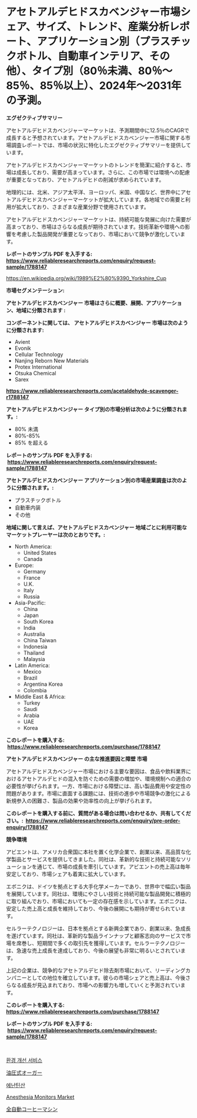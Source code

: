 <p><h1>アセトアルデヒドスカベンジャー市場シェア、サイズ、トレンド、産業分析レポート、アプリケーション別（プラスチックボトル、自動車インテリア、その他）、タイプ別（80％未満、80％〜85％、85％以上）、2024年〜2031年の予測。</h1></p><p><strong>エグゼクティブサマリー</strong></p>
<p><p>アセトアルデヒドスカベンジャーマーケットは、予測期間中に12.5％のCAGRで成長すると予想されています。アセトアルデヒドスカベンジャー市場に関する市場調査レポートでは、市場の状況に特化したエグゼクティブサマリーを提供しています。</p><p>アセトアルデヒドスカベンジャーマーケットのトレンドを簡潔に紹介すると、市場は成長しており、需要が高まっています。さらに、この市場では環境への配慮が重要となっており、アセトアルデヒドの削減が求められています。</p><p>地理的には、北米、アジア太平洋、ヨーロッパ、米国、中国など、世界中にアセトアルデヒドスカベンジャーマーケットが拡大しています。各地域での需要と利用が拡大しており、さまざまな産業分野で使用されています。</p><p>アセトアルデヒドスカベンジャーマーケットは、持続可能な発展に向けた需要が高まっており、市場はさらなる成長が期待されています。技術革新や環境への影響を考慮した製品開発が重要となっており、市場において競争が激化しています。</p></p>
<p><strong>レポートのサンプル PDF を入手する: <a href="https://www.reliableresearchreports.com/enquiry/request-sample/1788147">https://www.reliableresearchreports.com/enquiry/request-sample/1788147</a></strong></p>
<p><a href="https://en.wikipedia.org/wiki/1989%E2%80%9390_Yorkshire_Cup">https://en.wikipedia.org/wiki/1989%E2%80%9390_Yorkshire_Cup</a></p>
<p><strong>市場セグメンテーション:</strong></p>
<p><strong> アセトアルデヒドスカベンジャー 市場はさらに概要、展開、アプリケーション、地域に分類されます :</strong></p>
<p><strong>コンポーネントに関しては、 アセトアルデヒドスカベンジャー 市場は次のように分類されます: &nbsp;</strong></p>
<p><ul><li>Avient</li><li>Evonik</li><li>Cellular Technology</li><li>Nanjing Reborn New Materials</li><li>Protex International</li><li>Otsuka Chemical</li><li>Sarex</li></ul></p>
<p><strong><a href="https://www.reliableresearchreports.com/acetaldehyde-scavenger-r1788147">https://www.reliableresearchreports.com/acetaldehyde-scavenger-r1788147</a></strong></p>
<p><strong> アセトアルデヒドスカベンジャー タイプ別の市場分析は次のように分類されます。:</strong></p>
<p><ul><li>80% 未満</li><li>80%-85%</li><li>85% を超える</li></ul></p>
<p><strong>レポートのサンプル PDF を入手する: &nbsp;<a href="https://www.reliableresearchreports.com/enquiry/request-sample/1788147">https://www.reliableresearchreports.com/enquiry/request-sample/1788147</a></strong></p>
<p><strong> アセトアルデヒドスカベンジャー アプリケーション別の市場産業調査は次のように分類されます。:</strong></p>
<p><ul><li>プラスチックボトル</li><li>自動車内装</li><li>その他</li></ul></p>
<p><strong>地域に関して言えば、アセトアルデヒドスカベンジャー 地域ごとに利用可能なマーケットプレーヤーは次のとおりです。:</strong></p>
<p><ul>
    <li>
        North America:
        <ul>
            <li>United States</li>
            <li>Canada</li>
        </ul>
    </li>
    <li>
        Europe:
        <ul>
            <li>Germany</li>
            <li>France</li>
            <li>U.K.</li>
            <li>Italy</li>
            <li>Russia</li>
        </ul>
    </li>
    <li>
        Asia-Pacific:
        <ul>
            <li>China</li>
            <li>Japan</li>
            <li>South Korea</li>
            <li>India</li>
            <li>Australia</li>
            <li>China Taiwan</li>
            <li>Indonesia</li>
            <li>Thailand</li>
            <li>Malaysia</li>
        </ul>
    </li>
    <li>
        Latin America:
        <ul>
            <li>Mexico</li>
            <li>Brazil</li>
            <li>Argentina Korea</li>
            <li>Colombia</li>
        </ul>
    </li>
    <li>
        Middle East & Africa:
        <ul>
            <li>Turkey</li>
            <li>Saudi</li>
            <li>Arabia</li>
            <li>UAE</li>
            <li>Korea</li>
        </ul>
    </li>
    </ul></p>
<p><strong>このレポートを購入する: &nbsp;<a href="https://www.reliableresearchreports.com/purchase/1788147">https://www.reliableresearchreports.com/purchase/1788147</a></strong></p>
<p><strong>アセトアルデヒドスカベンジャー の主な推進要因と障壁 市場</strong></p>
<p><p>アセトアルデヒドスカベンジャー市場における主要な要因は、食品や飲料業界におけるアセトアルデヒドの混入を防ぐための需要の増加や、環境規制への適合の必要性が挙げられます。一方、市場における障壁には、高い製品費用や安定性の問題があります。市場に直面する課題には、技術の進歩や市場競争の激化による新規参入の困難さ、製品の効果や効率性の向上が挙げられます。</p></p>
<p><strong>このレポートを購入する前に、質問がある場合は問い合わせるか、共有してください。:&nbsp; <a href="https://www.reliableresearchreports.com/enquiry/pre-order-enquiry/1788147">https://www.reliableresearchreports.com/enquiry/pre-order-enquiry/1788147</a></strong></p>
<p><strong>競争環境</strong></p>
<p><p>アビエントは、アメリカ合衆国に本社を置く化学企業で、創業以来、高品質な化学製品とサービスを提供してきました。同社は、革新的な技術と持続可能なソリューションを通じて、市場の成長を牽引しています。アビエントの売上高は毎年安定しており、市場シェアも着実に拡大しています。</p><p>エボニクは、ドイツを拠点とする大手化学メーカーであり、世界中で幅広い製品を展開しています。同社は、環境にやさしい技術と持続可能な製品開発に積極的に取り組んでおり、市場においても一定の存在感を示しています。エボニクは、安定した売上高と成長を維持しており、今後の展開にも期待が寄せられています。</p><p>セルラーテクノロジーは、日本を拠点とする新興企業であり、創業以来、急成長を遂げています。同社は、革新的な製品ラインナップと顧客志向のサービスで市場を席巻し、短期間で多くの取引先を獲得しています。セルラーテクノロジーは、急速な売上成長を達成しており、今後の展望も非常に明るいとされています。</p><p>上記の企業は、競争的なアセトアルデヒド除去剤市場において、リーディングカンパニーとしての地位を確立しています。彼らの市場シェアと売上高は、今後さらなる成長が見込まれており、市場への影響力も増していくと予測されています。</p></p>
<p><strong>このレポートを購入する: &nbsp; <a href="https://www.reliableresearchreports.com/purchase/1788147">https://www.reliableresearchreports.com/purchase/1788147</a></strong></p>
<p><strong>レポートのサンプル PDF を入手する: &nbsp;<a href="https://www.reliableresearchreports.com/enquiry/request-sample/1788147">https://www.reliableresearchreports.com/enquiry/request-sample/1788147</a></strong><strong></strong></p>
<p>&nbsp;</p>
<p><p><a href="https://medium.com/@vlcostes/%ED%99%98%EA%B2%BD-%EC%A0%95%ED%99%94-%EC%84%9C%EB%B9%84%EC%8A%A4-%EC%8B%9C%EC%9E%A5-%EC%A0%90%EC%9C%A0%EC%9C%A8-%EA%B7%9C%EB%AA%A8-%ED%8A%B8%EB%A0%8C%EB%93%9C-%EC%82%B0%EC%97%85-%EB%B6%84%EC%84%9D-%EB%B3%B4%EA%B3%A0%EC%84%9C-%EC%9D%91%EC%9A%A9-%EB%B6%84%EC%95%BC-%EC%A0%95%EB%B6%80-%EC%83%81%EC%97%85-%EC%82%B0%EC%97%85-%EA%B8%B0%ED%83%80-%EC%9C%A0%ED%98%95-%EC%BB%A8%EC%84%A4%ED%8C%85-%EB%94%94%EC%9E%90%EC%9D%B8-%EA%B5%AC%ED%98%84-%EA%B4%80%EB%A6%AC-%EA%B8%B0%ED%83%80-%EB%B0%8F-2024%EB%85%84-69a456a82ead">환경 개선 서비스</a></p><p><a href="https://medium.com/@royfoote921/%E6%B2%B9%E5%9C%A7%E3%82%AA%E3%83%BC%E3%82%AC%E3%83%BC%E3%83%9E%E3%83%BC%E3%82%B1%E3%83%83%E3%83%88%E3%81%AE%E3%82%B5%E3%82%A4%E3%82%BA-%E6%88%90%E9%95%B7-%E5%B8%82%E5%A0%B4%E3%82%BB%E3%82%B0%E3%83%A1%E3%83%B3%E3%83%86%E3%83%BC%E3%82%B7%E3%83%A7%E3%83%B3%E3%81%A8%E5%9C%B0%E5%9F%9F%E5%88%A5%E3%82%A4%E3%83%B3%E3%82%B5%E3%82%A4%E3%83%88%E3%81%AB%E3%82%88%E3%82%8B%E6%A5%AD%E7%95%8C%E5%88%86%E6%9E%90-2031%E5%B9%B4%E3%81%BE%E3%81%A7%E3%81%AE%E4%BA%88%E6%B8%AC-fc990a2675ad">油圧式オーガー</a></p><p><a href="https://github.com/rustymarie2024/Market-Research-Report-List-2/blob/main/146425633759.md">에난틴산</a></p><p><a href="https://www.linkedin.com/pulse/global-anesthesia-monitors-market-size-expected-experience-pb4je?trackingId=WOMzDI%2BwCMdaZNUsRRR4aA%3D%3D">Anesthesia Monitors Market</a></p><p><a href="https://medium.com/@royfoote921/%E5%AE%8C%E5%85%A8%E8%87%AA%E5%8B%95%E3%82%B3%E3%83%BC%E3%83%92%E3%83%BC%E3%83%9E%E3%82%B7%E3%83%B3%E5%B8%82%E5%A0%B4%E3%81%AE%E6%96%B0%E8%88%88%E3%83%88%E3%83%AC%E3%83%B3%E3%83%89-2024%E5%B9%B4%E3%81%8B%E3%82%892031%E5%B9%B4%E3%81%BE%E3%81%A7%E3%81%AE%E4%B8%96%E7%95%8C%E5%85%A8%E4%BD%93%E3%81%AE%E5%B1%95%E6%9C%9B%E3%81%A8%E5%B0%86%E6%9D%A5%E3%81%AE%E8%A6%8B%E9%80%9A%E3%81%97-9f01b17822f3">全自動コーヒーマシン</a></p></p>